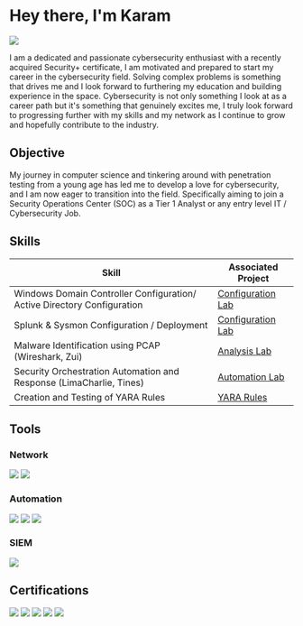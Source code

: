 # Hey there, I'm Karam
<a href="https://www.linkedin.com/in/karam-kamal-b38b61324/"><img src="https://img.shields.io/badge/-LinkedIn-0072b1?&style=for-the-badge&logo=linkedin&logoColor=white" /></a>

I am a dedicated and passionate cybersecurity enthusiast with a recently acquired Security+ certificate, I am motivated and prepared to start my career in the cybersecurity field. Solving complex problems is something that drives me and I look forward to furthering my education and building experience in the space. Cybersecurity is not only something I look at as a career path but it's something that genuinely excites me, I truly look forward to progressing further with my skills and my network as I continue to grow and hopefully contribute to the industry. 

## Objective

My journey in computer science and tinkering around with penetration testing from a young age has led me to develop a love for cybersecurity, and I am now eager to transition into the field. Specifically aiming to join a Security Operations Center (SOC) as a Tier 1 Analyst or any entry level IT / Cybersecurity Job.

## Skills

| Skill                                         | Associated Project         |
|-----------------------------------------------|----------------------------|
| Windows Domain Controller Configuration/ Active Directory Configuration          | <a href="https://github.com/karamkamal1/Domain_Controller-Active-Directory_Configuration_Lab.md">Configuration Lab</a>|
| Splunk & Sysmon Configuration / Deployment         | <a href="https://github.com/karamkamal1/Splunk_Configuration_and_Attack_Log_Analysis">Configuration Lab</a>|
| Malware Identification using PCAP (Wireshark, Zui)         | <a href="https://github.com/karamkamal1/Wireshark_Network_Malware_Analysis">Analysis Lab</a>|
| Security Orchestration Automation and Response (LimaCharlie, Tines)         | <a href="https://github.com/karamkamal1/SOAR_EDR_Lab">Automation Lab</a>|
| Creation and Testing of YARA Rules      |<a href="https://github.com/karamkamal1/YARA_Rules">YARA Rules</a>|

## Tools


### Network
<div>
    <img src="https://img.shields.io/badge/-Wireshark-1679A7?&style=for-the-badge&logo=Wireshark&logoColor=white" />
    <img src="https://img.shields.io/badge/-Zed%20User%20Interface-FF7F50?style=for-the-badge&logo=Zed&logoColor=white" />

</div>

### Automation
<div>
    <img src="https://img.shields.io/badge/-Lima%20Charlie-gray?&style=for-the-badge&logo=Lima-Charlie&logoColor=blue" />
    <img src="https://img.shields.io/badge/-Tines-purple?&style=for-the-badge&logo=Tines&logoColor=white" />
    <img src="https://img.shields.io/badge/-YARA%20Rules-black?&style=for-the-badge&logo=YARA&logoColor=white" />
</div>

### SIEM
<div>
    <img src="https://img.shields.io/badge/-Splunk-000000?&style=for-the-badge&logo=Splunk&logoColor=white" />
</div>

## Certifications

<div>
<img src="https://img.shields.io/badge/-Security%2B-FF0000?&style=for-the-badge&logo=CompTIA&logoColor=white" />
<img src="https://img.shields.io/badge/-Google%20Cybersecurity%20Certificate-4285F4?style=for-the-badge&logo=Google&logoColor=white" />
<img src="https://img.shields.io/badge/-Splunk%20101-000000?style=for-the-badge&logo=Splunk&logoColor=white" />
<img src="https://img.shields.io/badge/-Splunk%20102-000000?style=for-the-badge&logo=Splunk&logoColor=white" />
<img src="https://img.shields.io/badge/-Azure%20Fundamentals%20AZ--900-0089D6?style=for-the-badge&logo=microsoft&logoColor=white" />

</div>
